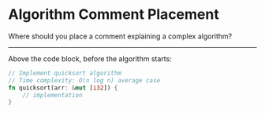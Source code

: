 # Algorithm Comment Placement

Where should you place a comment explaining a complex algorithm?

---

Above the code block, before the algorithm starts:
```rust
// Implement quicksort algorithm
// Time complexity: O(n log n) average case
fn quicksort(arr: &mut [i32]) {
    // implementation
}
```